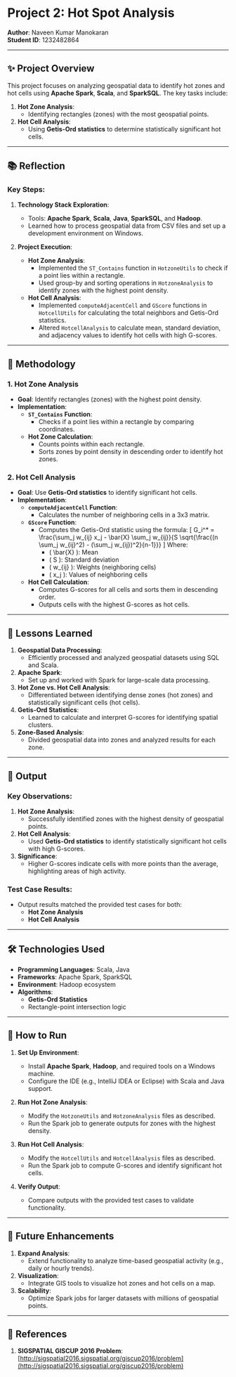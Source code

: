 # Project 2: Hot Spot Analysis

**Author**: Naveen Kumar Manokaran  
**Student ID**: 1232482864  

---

## ✨ Project Overview
This project focuses on analyzing geospatial data to identify hot zones and hot cells using **Apache Spark**, **Scala**, and **SparkSQL**. The key tasks include:
1. **Hot Zone Analysis**:
   - Identifying rectangles (zones) with the most geospatial points.
2. **Hot Cell Analysis**:
   - Using **Getis-Ord statistics** to determine statistically significant hot cells.

---

## 📚 Reflection

### Key Steps:
1. **Technology Stack Exploration**:
   - Tools: **Apache Spark**, **Scala**, **Java**, **SparkSQL**, and **Hadoop**.
   - Learned how to process geospatial data from CSV files and set up a development environment on Windows.

2. **Project Execution**:
   - **Hot Zone Analysis**:
     - Implemented the `ST_Contains` function in `HotzoneUtils` to check if a point lies within a rectangle.
     - Used group-by and sorting operations in `HotzoneAnalysis` to identify zones with the highest point density.
   - **Hot Cell Analysis**:
     - Implemented `computeAdjacentCell` and `GScore` functions in `HotcellUtils` for calculating the total neighbors and Getis-Ord statistics.
     - Altered `HotcellAnalysis` to calculate mean, standard deviation, and adjacency values to identify hot cells with high G-scores.

---

## 🚀 Methodology

### 1. Hot Zone Analysis
- **Goal**: Identify rectangles (zones) with the highest point density.
- **Implementation**:
  - **`ST_Contains` Function**:
    - Checks if a point lies within a rectangle by comparing coordinates.
  - **Hot Zone Calculation**:
    - Counts points within each rectangle.
    - Sorts zones by point density in descending order to identify hot zones.

### 2. Hot Cell Analysis
- **Goal**: Use **Getis-Ord statistics** to identify significant hot cells.
- **Implementation**:
  - **`computeAdjacentCell` Function**:
    - Calculates the number of neighboring cells in a 3x3 matrix.
  - **`GScore` Function**:
    - Computes the Getis-Ord statistic using the formula:
      \[
      G_i^* = \frac{\sum_j w_{ij} x_j - \bar{X} \sum_j w_{ij}}{S \sqrt{\frac{(n \sum_j w_{ij}^2) - (\sum_j w_{ij})^2}{n-1}}}
      \]
      Where:
      - \( \bar{X} \): Mean
      - \( S \): Standard deviation
      - \( w_{ij} \): Weights (neighboring cells)
      - \( x_j \): Values of neighboring cells
  - **Hot Cell Calculation**:
    - Computes G-scores for all cells and sorts them in descending order.
    - Outputs cells with the highest G-scores as hot cells.

---

## 📝 Lessons Learned
1. **Geospatial Data Processing**:
   - Efficiently processed and analyzed geospatial datasets using SQL and Scala.
2. **Apache Spark**:
   - Set up and worked with Spark for large-scale data processing.
3. **Hot Zone vs. Hot Cell Analysis**:
   - Differentiated between identifying dense zones (hot zones) and statistically significant cells (hot cells).
4. **Getis-Ord Statistics**:
   - Learned to calculate and interpret G-scores for identifying spatial clusters.
5. **Zone-Based Analysis**:
   - Divided geospatial data into zones and analyzed results for each zone.

---

## 📂 Output
### Key Observations:
1. **Hot Zone Analysis**:
   - Successfully identified zones with the highest density of geospatial points.
2. **Hot Cell Analysis**:
   - Used **Getis-Ord statistics** to identify statistically significant hot cells with high G-scores.
3. **Significance**:
   - Higher G-scores indicate cells with more points than the average, highlighting areas of high activity.

### Test Case Results:
- Output results matched the provided test cases for both:
  - **Hot Zone Analysis**
  - **Hot Cell Analysis**

---

## 🛠️ Technologies Used
- **Programming Languages**: Scala, Java
- **Frameworks**: Apache Spark, SparkSQL
- **Environment**: Hadoop ecosystem
- **Algorithms**:
  - **Getis-Ord Statistics**
  - Rectangle-point intersection logic

---

## 📂 How to Run

1. **Set Up Environment**:
   - Install **Apache Spark**, **Hadoop**, and required tools on a Windows machine.
   - Configure the IDE (e.g., IntelliJ IDEA or Eclipse) with Scala and Java support.

2. **Run Hot Zone Analysis**:
   - Modify the `HotzoneUtils` and `HotzoneAnalysis` files as described.
   - Run the Spark job to generate outputs for zones with the highest density.

3. **Run Hot Cell Analysis**:
   - Modify the `HotcellUtils` and `HotcellAnalysis` files as described.
   - Run the Spark job to compute G-scores and identify significant hot cells.

4. **Verify Output**:
   - Compare outputs with the provided test cases to validate functionality.

---

## 🔮 Future Enhancements
1. **Expand Analysis**:
   - Extend functionality to analyze time-based geospatial activity (e.g., daily or hourly trends).
2. **Visualization**:
   - Integrate GIS tools to visualize hot zones and hot cells on a map.
3. **Scalability**:
   - Optimize Spark jobs for larger datasets with millions of geospatial points.

---

## 📜 References
1. **SIGSPATIAL GISCUP 2016 Problem**: [http://sigspatial2016.sigspatial.org/giscup2016/problem](http://sigspatial2016.sigspatial.org/giscup2016/problem)
